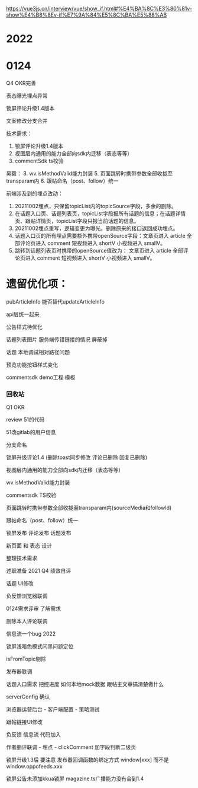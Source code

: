 https://vue3js.cn/interview/vue/show_if.html#%E4%BA%8C%E3%80%81v-show%E4%B8%8Ev-if%E7%9A%84%E5%8C%BA%E5%88%AB
# 2022

# 0124

Q4 OKR完善

表态曝光埋点异常

锁屏评论升级1.4版本

文案修改分支合并

技术需求：
1. 锁屏评论升级1.4版本
2. 视图层内通用的能力全部向sdk内迁移（表态等等）
3. commentSdk ts校验

吴毅：
3. wv.isMethodValid能力封装
5. 页面跳转时携带参数全部收拢至transparam内
6. 跟帖命名（post、follow）统一

前端涉及到的埋点改动：
1. 20211002埋点，只保留topicList内的topicSource字段，多余的删除。
2. 在话题入口页、话题列表页，topicList字段报所有话题的信息；在话题详情页、跟贴详情页，topicList字段只报当前话题的信息。
3. 20211002埋点重写，逻辑变更为曝光。删除原来的接口返回成功埋点。
4. 话题入口页的所有埋点需要额外携带openSource字段：文章页进入 article 全部评论页进入 comment 短视频进入 shortV 小视频进入 smallV。
5. 跳转到话题列表页时携带的openSource值改为： 文章页进入 article 全部评论页进入 comment 短视频进入 shortV 小视频进入 smallV。


# 遗留优化项：
pubArticleInfo 能否替代updateArticleInfo

api层统一起来

公告样式待优化

话题列表图片 服务端传错链接的情况 屏蔽掉

话题 本地调试相对路径问题


预览功能按钮样式变化

commentsdk demo工程 模板


### 回收站

Q1 OKR


review 51的代码

51改gitlab的用户信息

分支命名

锁屏升级评论1.4 (删除toast同步修改 评论已删除 回复已删除)

视图层内通用的能力全部向sdk内迁移（表态等等）

wv.isMethodValid能力封装

commentsdk TS校验


页面跳转时携带参数全部收拢至transparam内(sourceMedia和followId)

跟帖命名（post、follow）统一



<!-- 儿童模式开发 -->

<!-- 跟帖显示引用回复需求  评论 话题 -->

<!-- 关闭短小视频入口 -->

<!-- 澄清需求 -->


锁屏发布
评论发布
话题发布

新页面 和 表态 设计


整理技术需求

述职准备
2021 Q4 绩效自评

话题 UI修改

负反馈浏览器联调

0124需求评审 了解需求

删除本人评论联调

信息流一个bug
2022

锁屏浅暗色模式闪黑问题定位

isFromTopic剔除

发布器联调

话题入口需求 把控进度 如何本地mock数据
跟帖主文章搞清楚做什么

serverConfig 确认

浏览器运营后台 - 客户端配置 -  策略测试


跟帖链接UI修改

负反馈 信息流 代码加入

作者删评联调 - 埋点  - clickComment 加字段判断二级页

锁屏升级1.3后 要注意 发布器回调函数的绑定方式 window[xxx] 而不是window.oppofeeds.xxx

锁屏公告未添加kkua锁屏 magazine.ts广播能力没有合到1.4

<!-- 评论负反馈逻辑新增场景： 无评论且有剩余时自动拉下一刷 -->

<!-- 汇报进度

代码review

新增字段KKUA

重定向白名单问题
评论内无用代码清理

清理todo

dataSource 加到businessTxstension

锁屏bug定位

浏览器新包出现的话题详情页下拉问题

帮新同学 跑起来项目


评论sdk 1.2 向上合并 -->

<!-- 拉一个新分支 关闭话题入口 -->

<!-- browser_cms release/20211206 分支上线
feature/closeTopic common-view分支上线
dev/1.3 common-sdk 分支上线
dev/1.3 common-view 分支上线
dev/1.3 topic-view 分支上线 -->

<!-- 浏览器评论 回复的回复展示问题 -->


<!-- # 本迭代遗留任务
打标UI

文章链接UI -->

<!-- 话题埋点修改 -->


<!-- isfromtopic isfrommessage  和现有sdk耦合 -->

<!-- magazine.ts getConfigValue代码改动

下拉刷新问题 -->

<!-- tab隐藏功能 发布 -->

<!-- styleType 问题 1.5- > 1.4 -->

<!-- 增加三方id -->

<!-- 点赞埋点 -->

<!-- 哥伦布拆解 -->

<!-- query频繁查询公告 -->

<!-- 禁评公告样式 -->

<!-- 首刷显示正在加载回复 -->

<!-- source datasource  修正 -->

<!-- 网易文章是否还需用resourceId作docId -->


<!-- getSource 合并 utils && api && contactNative -->

<!-- 内容详情页评论功能 -->

<!-- 切换tab 加jsapi 作埋点用 -->

<!-- 发评后数目没有同步到话题 -->

<!-- 点赞同步 -->


<!-- 跟帖缺少点赞按钮 -->

<!-- 线上 feedsession穿了30009 timeout -->

<!-- 夜间模式话题tag颜色 -->

<!-- 本话题下tag点击不跳转 -->

<!-- 公告 间距 -->


<!-- 还机器

写表态的方案设计 -->

<!-- 还机申请 -->

<!-- 哥伦布拆解 -->

<!-- 视觉修改 锁屏二级页 -->

<!-- 预览功能 -->

<!-- 预览支持中文 -->

<!-- 公告埋点 -->

<!-- 二级页面提示错误 -->

<!-- 点赞同步异常 -->

<!-- 黑色 -->

<!-- h5 加xlog日志
https://doc.myoas.com/pages/viewpage.action?pageId=94512023 -->

<!-- 话题 videoUrl问题 -->


<!-- 展开文章 底bar状态异常收起 -->

<!-- 广播收发名字不一致 -->


<!-- 话题发布CF链接
https://doc.myoas.com/pages/viewpage.action?pageId=528717645 -->

<!-- 话题正式环境 切换tab保持状态问题 -->



<!-- 二级页面评论同步至一级页面 -->

<!-- 文章不锚评 评论区锚评 -->

<!-- 暗色模式闪白 -->

<!-- 缓存 查询审核状态 source丢失 -->
<!-- 缓存 回复缓存不生效 -->
<!-- 取消点赞取消不了 -->
<!-- 回复内容样式有问题 -->

<!-- 点赞消息进去显示没点赞 -->

<!-- 文章页点话题入口没反应 -->

<!-- getSubReplyList 接口偶先失败 -->

<!-- 消息发版 -->

<!-- browser_cms 走前端发布流程
https://doc.myoas.com/pages/viewpage.action?pageId=525692137 用模板创建文档 抄写 -->

<!-- 浏览器两个bug -->

<!-- 分离两个分支 -->

<!-- comment-common-view  topicUpdate分支与dev/1.3合并 -->

<!-- browser_cms 向release分支合并 -->


<!-- commentStatus 网易新闻 -->


<!-- 消息 -->

<!-- card 显示 -->

<!-- 公告需求发拼接规则 -->


<!-- bizplatform 正式环境配置 -->


<!-- 向下离开评论区后 要隐藏发布器 -->

<!-- 空页面样式  加载失败 加载中 已经做完  有遗留 -->


<!-- 评论页拼接规则 -->

<!-- browser_cms 拉取纯净分支 -->

<!-- browser_cms 代码修改  跳转方法 目前跳转后无法正常回复 -->


<!-- 消息打通 -->

<!-- comment-common-view 代码回归
topic-common-view 代码回归 -->

<!--
biz-platform 代码回归  打包去掉 --combine  云平台 去掉combine
biz-platform 查看是否 -->

<!-- 根据topicId拉列表 -->

<!-- 更新文档 -->

<!-- 发新的url规则 -->

<!-- bId有就带 -->

<!-- 公告功能做完后 要合入1.3 -->


<!-- buildoption name  字段    comment-common-view  fileKey -->

<!-- isFollow -> iF
fromFollow -> rF
followId -> fId
curTopicId -> cTId
topicId -> tId
docTitle -> dTt
新: bId -->

<!-- 对跟帖的评论进行回复 缺少followId和topicTitle -->



<!-- ### topicCard 加限制 6个 -->

<!-- ### 详情页加载更多时 闪白 -->


<!-- # 消息 开发 -->

<!-- # 评论服务迁移 -->


<!-- # tab切换 keep-alive不生效 -->

<!-- # tab切换内容有间隙 空格问题 -->

<!-- # 点赞闪动 -->

<!-- # 跟帖内容换行 -->

<!-- # 话题详情页评论数同步 -->

<!-- # 列表UI 加载全部跟帖 距离 -->

<!-- # 详情页 图片 给兜底颜色 -->

<!-- # 最大号字体时 异常 -->

<!-- # 获取文章评论失败 二级页 -->

<!-- # 夜间模式 > 丢失 -->
